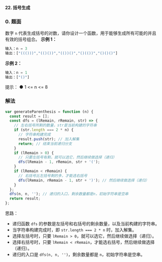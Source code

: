 #### 22. 括号生成

### 0. 题面

数字 `n` 代表生成括号的对数，请你设计一个函数，用于能够生成所有可能的并且有效的括号组合。
**示例 1：**

```javascript
输入：n = 3
输出：["((()))","(()())","(())()","()(())","()()()"]
```

**示例 2：**

```javascript
输入：n = 1
输出：["()"]
```

提示：
● 1 <= n <= 8

### 解法

```javascript
var generateParenthesis = function (n) {
  const result = [];
  const dfs = (lRemain, rRemain, str) => {
    // 左右括号所剩的数量，str是当前构建的字符串
    if (str.length === 2 * n) {
      // 字符串构建完成
      result.push(str); // 加入解集
      return; // 结束当前递归分支
    }
    if (lRemain > 0) {
      // 只要左括号有剩，就可以选它，然后继续做选择（递归）
      dfs(lRemain - 1, rRemain, str + '(');
    }
    if (lRemain < rRemain) {
      // 右括号比左括号剩的多，才能选右括号
      dfs(lRemain, rRemain - 1, str + ')'); // 然后继续做选择（递归）
    }
  };
  dfs(n, n, ''); // 递归的入口，剩余数量都是n，初始字符串是空串
  return result;
};
```

思路：

- 递归函数 `dfs` 的参数是左括号和右括号的剩余数量，以及当前构建的字符串。
- 当字符串构建完成时，即 `str.length === 2 * n` 时，加入解集。
- 选择左括号时，只要 `lRemain > 0`，就可以选它，然后继续做选择（递归）。
- 选择右括号时，只要 `lRemain < rRemain`，才能选右括号，然后继续做选择（递归）。
- 递归的入口是 `dfs(n, n, '')`，剩余数量都是 `n`，初始字符串是空串。
